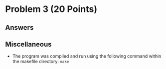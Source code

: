 # Problem 3 (20 Points)


## Answers


## Miscellaneous
- The program was compiled and run using the following command within the makefile directory:
```make```
